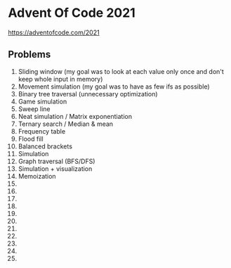 # Advent Of Code 2021

https://adventofcode.com/2021

## Problems
1. Sliding window (my goal was to look at each value only once and don't keep whole input in memory)
2. Movement simulation (my goal was to have as few ifs as possible)
3. Binary tree traversal (unnecessary optimization)
4. Game simulation
5. Sweep line
6. Neat simulation / Matrix exponentiation
7. Ternary search / Median & mean
8. Frequency table
9. Flood fill
10. Balanced brackets
11. Simulation
12. Graph traversal (BFS/DFS)
13. Simulation + visualization
14. Memoization
15. 
16. 
17. 
18. 
19. 
20. 
21. 
22. 
23. 
24. 
25. 

